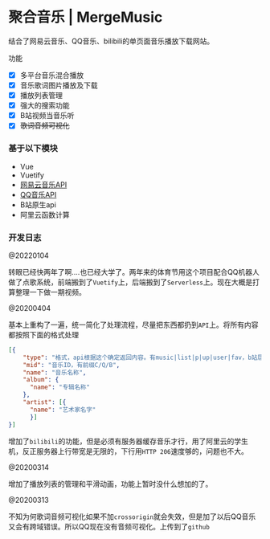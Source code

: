 # 聚合音乐 | MergeMusic
结合了网易云音乐、QQ音乐、bilibili的单页面音乐播放下载网站。

功能
* [x] 多平台音乐混合播放
* [x] 音乐歌词图片播放及下载
* [x] 播放列表管理
* [x] 强大的搜索功能
* [x] B站视频当音乐听
* [x] ~~歌词音频可视化~~

### 基于以下模块
* Vue
* Vuetify
* [网易云音乐API](https://github.com/Binaryify/NeteaseCloudMusicApi)
* [QQ音乐API](https://github.com/jsososo/QQMusicApi)
* B站原生api
* 阿里云函数计算

### 开发日志
@20220104

转眼已经快两年了啊....也已经大学了。两年来的体育节用这个项目配合QQ机器人做了点歌系统，前端搬到了`Vuetify`上，后端搬到了`Serverless`上。现在大概是打算整理一下做一期视频。


@20200404

基本上重构了一遍，统一简化了处理流程，尽量把东西都扔到`API`上。将所有内容都按照下面的格式处理
```json
[{
    "type": "格式，api根据这个确定返回内容。有music|list|p|up|user|fav，b站层级比较多",
    "mid": "音乐ID，有前缀C/Q/B",
    "name": "音乐名称",
    "album": {
      "name": "专辑名称"
    },
    "artist": [{
      "name": "艺术家名字"
      }]
}]
```
增加了`bilibili`的功能，但是必须有服务器缓存音乐才行，用了阿里云的学生机，反正服务器上行带宽是无限的，下行用`HTTP 206`速度够的，问题也不大。


@20200314

增加了播放列表的管理和平滑动画，功能上暂时没什么想加的了。


@20200313

不知为何歌词音频可视化如果不加`crossorigin`就会失效，但是加了以后QQ音乐又会有跨域错误。所以QQ现在没有音频可视化。上传到了`github`